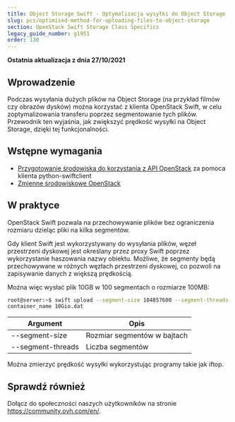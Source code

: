 ```yaml
---
title: Object Storage Swift - Optymalizacja wysyłki do Object Storage
slug: pcs/optimised-method-for-uploading-files-to-object-storage
section: OpenStack Swift Storage Class Specifics
legacy_guide_number: g1951
order: 130
---
```


**Ostatnia aktualizacja z dnia 27/10/2021**
  
## Wprowadzenie

Podczas wysyłania dużych plików na Object Storage (na przykład filmów czy obrazów dysków) można korzystać z klienta OpenStack Swift, w celu zoptymalizowania transferu poprzez segmentowanie tych plików.
Przewodnik ten wyjaśnia, jak zwiększyć prędkość wysyłki na Object Storage, dzięki tej funkcjonalności.

## Wstępne wymagania

- [Przygotowanie środowiska do korzystania z API OpenStack](https://docs.ovh.com/pl/public-cloud/przygotowanie_srodowiska_dla_api_openstack/) za pomoca klienta python-swiftclient
- [Zmienne środowiskowe OpenStack](https://docs.ovh.com/pl/public-cloud/zmienne-srodowiskowe-openstack/)

## W praktyce

OpenStack Swift pozwala na przechowywanie plików bez ograniczenia rozmiaru dzieląc pliki na kilka segmentów.

Gdy klient Swift jest wykorzystywany do wysyłania plików, węzeł przestrzeni dyskowej jest określany przez proxy Swift poprzez wykorzystanie haszowania nazwy obiektu.
Możliwe, że segmenty będą przechowywane w różnych węzłach przestrzeni dyskowej, co pozwoli na zapisywanie danych z większą prędkością.

Można więc wysłać plik 10GB w 100 segmentach o rozmiarze 100MB:


```bash
root@server:~$ swift upload --segment-size 104857600 --segment-threads 100
container_name 10Gio.dat
```

|Argument|Opis|
|---|---|
|--segment-size|Rozmiar segmentów w bajtach|
|--segment-threads|Liczba segmentów|


Można zmierzyć prędkość wysyłki wykorzystując programy takie jak iftop.

## Sprawdź również
 
Dołącz do społeczności naszych użytkowników na stronie <https://community.ovh.com/en/>.
